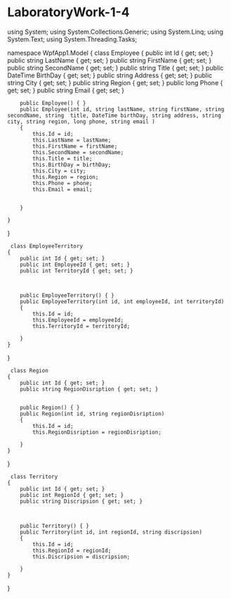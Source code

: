 # LaboratoryWork-1-4
using System;
using System.Collections.Generic;
using System.Linq;
using System.Text;
using System.Threading.Tasks;

namespace WpfApp1.Model
{
    class Employee
    {
        public int Id { get; set; }
        public string LastName { get; set; }
        public string FirstName { get; set; }
        public string SecondName { get; set; }
        public string Title { get; set; }
        public DateTime BirthDay { get; set; }
        public string Address { get; set; }
        public string City { get; set; }
        public string Region { get; set; }
        public long Phone { get; set; }
        public string Email { get; set; }



        public Employee() { }
        public Employee(int id, string lastName, string firstName, string secondName, string  title, DateTime birthDay, string address, string city, string region, long phone, string email )
        {
            this.Id = id;
            this.LastName = lastName;
            this.FirstName = firstName;
            this.SecondName = secondName;
            this.Title = title;
            this.BirthDay = birthDay;
            this.City = city;
            this.Region = region;
            this.Phone = phone;
            this.Email = email;


        }

    }
}



     class EmployeeTerritory
    {
        public int Id { get; set; }
        public int EmployeeId { get; set; }
        public int TerritoryId { get; set; }



        public EmployeeTerritory() { }
        public EmployeeTerritory(int id, int employeeId, int territoryId)
        {
            this.Id = id;
            this.EmployeeId = employeeId;
            this.TerritoryId = territoryId;

        }
    }
}





     class Region
    {
        public int Id { get; set; }
        public string RegionDisription { get; set; }


        public Region() { }
        public Region(int id, string regionDisription)
        {
            this.Id = id;
            this.RegionDisription = regionDisription;

        }
    }
}




     class Territory
    {
        public int Id { get; set; }
        public int RegionId { get; set; }
        public string Discripsion { get; set; }



        public Territory() { }
        public Territory(int id, int regionId, string discripsion)
        {
            this.Id = id;
            this.RegionId = regionId;
            this.Discripsion = discripsion;

        }
    }
}


